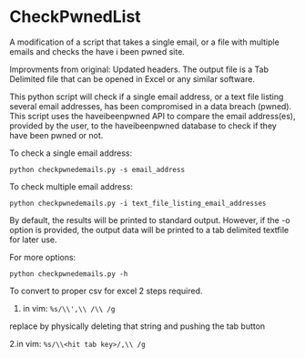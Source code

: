 # CheckPwnedList
A modification of a script that takes a single email, or a file with multiple emails and checks the have i been pwned site.

Improvments from original: Updated headers.  The output file is a Tab Delimited file that can be opened in Excel or any similar software.


This python script will check if a single email address, or a text file listing several email addresses, has been compromised in a data breach (pwned).  This script uses the haveibeenpwned API to compare the email address(es), provided by the user, to the haveibeenpwned database to check if they have been pwned or not.


To check a single email address:

```
python checkpwnedemails.py -s email_address
```

To check multiple email address:

```
python checkpwnedemails.py -i text_file_listing_email_addresses
```

By default, the results will be printed to standard output.  However, if the -o option is provided, the output data will be printed to a tab delimited textfile for later use.

For more options:

```
python checkpwnedemails.py -h
```


To convert to proper csv for excel 2 steps required.

1. in vim: `%s/\\',\\ /\\ /g`

replace <hit tab key> by physically deleting that string and pushing the tab button

2.in vim: `%s/\\<hit tab key>/,\\ /g`     

